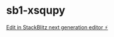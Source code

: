# sb1-xsqupy

[Edit in StackBlitz next generation editor ⚡️](https://stackblitz.com/~/github.com/Yash-2234/sb1-xsqupy)